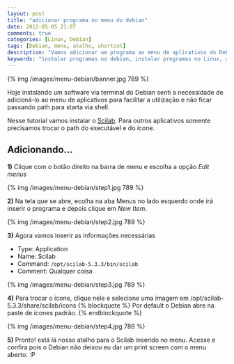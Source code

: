 ```yaml
---
layout: post
title: "adicionar programa no menu do debian"
date: 2012-05-05 21:07
comments: true
categories: [Linux, Debian]
tags: [Debian, menu, atalho, shortcut]
description: "Vamos adicionar um programa ao menu de aplicativos do Debian para facilitar a utilização e não ficar passando path para starta via shell."
keywords: "instalar programas no debian, instalar programas no Linux, adicionar programa no menu do debian, utilizar o shell para executar programas, adicionar software menu debian, selecionar icones para programas, personalizar o menu"
---
```

{% img /images/menu-debian/banner.jpg 789 %}
<p>
Hoje instalando um software via terminal do Debian senti a necessidade de adicioná-lo ao menu de aplicativos para facilitar a utilização e não  ficar passando path para starta via shell.
</p>

<p>
Nesse tutorial vamos instalar o <a href="http://www.scilab.org/">Scilab</a>. Para outros aplicativos somente precisamos trocar o path do executável e do ícone.
</p>
<!-- more -->

<h2>Adicionando…</h2>
<p>
<b>1)</b> Clique com o botão direito na barra de menu e escolha a opção <em>Edit menus</em>
</p>
{% img /images/menu-debian/step1.jpg 789 %}

<p>
<b>2)</b> Na tela que se abre, ecolha na aba Menus no lado esquerdo onde irá inserir o programa e depois clique em <em>New Item</em>.
</p>
{% img /images/menu-debian/step2.jpg 789 %}
<p>
<b>3)</b> Agora vamos inserir as informações necessárias
</p>
<ul>
	<li>Type:          Application</li>
	<li>Name:          Scilab</li>
	<li>Command:  <code>/opt/scilab-5.3.3/bin/scilab</code></li>
	<li>Comment:  Qualquer coisa</li>
</ul>
{% img /images/menu-debian/step3.jpg 789 %}
<p>
<b>4)</b> Para trocar o ícone, clique nele e selecione uma imagem em  /opt/scilab-5.3.3/share/scilab/icons
{% blockquote %}
Por default o Debian abre na paste de ícones padrão.
{% endblockquote %}
</p>
{% img /images/menu-debian/step4.jpg 789 %}
<p>
<b>5)</b> Pronto! está lá nosso atalho para o Scilab inserido no menu. Acesse e confira pois o Debian não deixou eu dar um print screen com o menu aberto. :P
</p>


